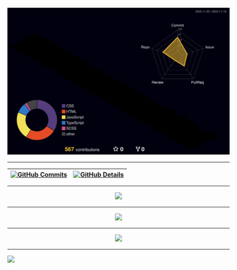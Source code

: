 <p align="center">
  <!--- stats (start) -->
  
![Status](./profile-3d-contrib/profile-night-rainbow.svg)

<hr>

 | [![GitHub Commits](http://github-profile-summary-cards.vercel.app/api/cards/productive-time?username=kinishii1&theme=dracula&utcOffset=-3)](https://github.com/vn7n24fzkq/github-profile-summary-cards) | [![GitHub Details](http://github-profile-summary-cards.vercel.app/api/cards/profile-details?username=kinishii1&theme=dracula)](https://github.com/vn7n24fzkq/github-profile-summary-cards) |  
 | ----------- | ----------- |

<hr>
 
<div align="center" >
<a href="https://skillicons.dev"   >
  <img src="https://skillicons.dev/icons?i=git,vscode,javascript,typescript,css,html,react,sass,figma,github,jest,materialui,styledcomponents,vercel,vite,bootstrap" />
</a>
  <br />
  </div>
  
<hr>

<p align="center" >
  
  <a href="https://www.linkedin.com/in/kinishii/" alt="LinkedIn">
  <img src="https://img.shields.io/badge/LinkedIn-0077B5?style=for-the-badge&logo=linkedin&logoColor=white" /></a>
 
</p>

<hr>

 <div align="center" >
     <img src="https://github-profile-trophy.vercel.app/?username=kinishii1&row=1&column=6&theme=dracula&margin-w=15&margin-h=15"/>
  </div>

<hr>

![](https://komarev.com/ghpvc/?username=kinishii1&color=yellowgreen)


